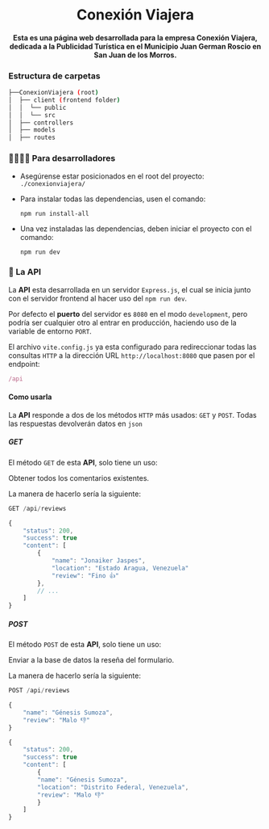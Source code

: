 <h1 align="center">Conexión Viajera</h1>

<h4 align="center">Esta es una página web desarrollada para la empresa Conexión Viajera, dedicada a la Publicidad Turística en el Municipio Juan German Roscio en San Juan de los Morros.</h4>

### Estructura de carpetas

```bash
├──ConexionViajera (root)
│  ├── client (frontend folder)
│  │  └── public
│  │  └── src
│  ├── controllers
│  ├── models
│  ├── routes
```

### 👨‍💻👩‍💻 Para desarrolladores

* Asegúrense estar posicionados en el root del proyecto: `./conexionviajera/`

* Para instalar todas las dependencias, usen el comando:
  ```
  npm run install-all
  ```

* Una vez instaladas las dependencias, deben iniciar el proyecto con el comando:

	```
	npm run dev
	```

### 🏓 La API

La **API** esta desarrollada en un servidor `Express.js`, el cual se inicia junto con el servidor frontend al hacer uso del `npm run dev`.

Por defecto el **puerto** del servidor es `8080` en el modo `development`, pero podría ser cualquier otro al entrar en producción, haciendo uso de la variable de entorno `PORT`.

El archivo `vite.config.js` ya esta configurado para redireccionar todas las consultas `HTTP` a la dirección URL `http://localhost:8080` que pasen por el endpoint:

```js
/api
```

#### Como usarla

La **API** responde a dos de los métodos `HTTP` más usados: `GET` y `POST`. Todas las respuestas devolverán datos en `json`

##### GET

El método `GET` de esta **API**, solo tiene un uso:

Obtener todos los comentarios existentes.

La manera de hacerlo sería la siguiente:

```js
GET /api/reviews
```

```js
{
	"status": 200,
	"success": true
	"content": [
		{
			"name": "Jonaiker Jaspes",
			"location": "Estado Aragua, Venezuela"
			"review": "Fino 👍"
		},
		// ...
	]
}
```

##### POST

El método `POST` de esta **API**, solo tiene un uso:

Enviar a la base de datos la reseña del formulario.

La manera de hacerlo sería la siguiente:

```js
POST /api/reviews
```

```js
{
	"name": "Génesis Sumoza",
	"review": "Malo 👎"
}
```

```js
{
	"status": 200,
	"success": true
	"content": [
		{
		"name": "Génesis Sumoza",
		"location": "Distrito Federal, Venezuela",
		"review": "Malo 👎"
		}
	]
}
```
